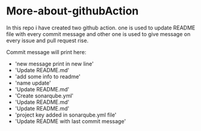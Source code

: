 # More-about-githubAction
In this repo i have created two github action.
  one is used to update README file with every commit message
  and other one is used to give message on every issue and pull request rise.

Commit message will print here:
- 'new message print in new line'
- 'Update README.md'
- 'add some info to readme'
- 'name update'
- 'Update README.md'
- 'Create sonarqube.yml'
- 'Update README.md'
- 'Update README.md'
- 'project key added in sonarqube.yml file'
- 'Update README with last commit message'
